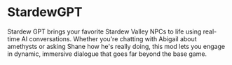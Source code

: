 # StardewGPT
Stardew GPT brings your favorite Stardew Valley NPCs to life using real-time AI conversations. Whether you're chatting with Abigail about amethysts or asking Shane how he's really doing, this mod lets you engage in dynamic, immersive dialogue that goes far beyond the base game.
